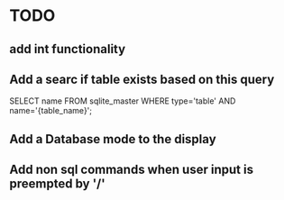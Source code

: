 # TODO

## add int functionality

## Add a searc if table exists based on this query
SELECT name FROM sqlite_master WHERE type='table' AND name='{table_name}';

## Add a Database mode to the display

## Add non sql commands when user input is preempted by '/'